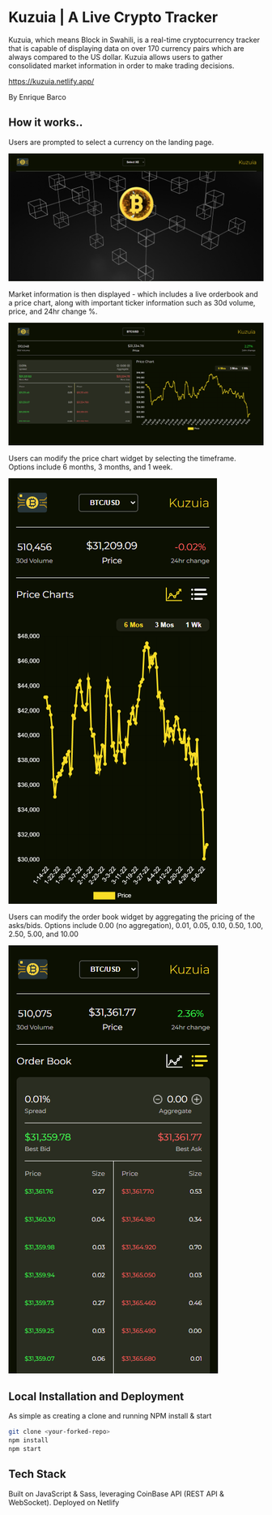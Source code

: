 # Kuzuia | A Live Crypto Tracker

Kuzuia, which means Block in Swahili, is a real-time cryptocurrency tracker that is capable of displaying data on over 170 currency pairs which are always compared to the US dollar. Kuzuia allows users to gather consolidated market information in order to make trading decisions. 

https://kuzuia.netlify.app/

By Enrique Barco

## How  it works..

Users are prompted to select a currency on the landing page.

![screenshot #1](./public/images/screenshot-1.png)

Market information is then displayed - which includes a live orderbook and a price chart, along with important ticker information such as 30d volume, price, and 24hr change %.

![screenshot #2](./public/images/screenshot-2.png)

Users can modify the price chart widget by selecting the timeframe. Options include 6 months, 3 months, and 1 week.

![screenshot #3](./public/images/screenshot-3.png)

Users can modify the order book widget by aggregating the pricing of the asks/bids. Options include 0.00 (no aggregation), 0.01, 0.05, 0.10, 0.50, 1.00, 2.50, 5.00, and 10.00

![screenshot #4](./public/images/screenshot-4.png)


## Local Installation and Deployment

As simple as creating a clone and running NPM install & start

```bash
git clone <your-forked-repo>
npm install
npm start
```

## Tech Stack
Built on JavaScript & Sass, leveraging CoinBase API (REST API & WebSocket). Deployed on Netlify
